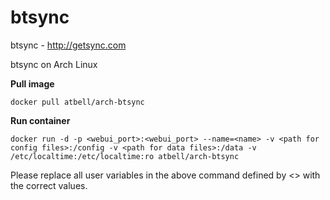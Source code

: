 btsync
======

btsync - http://getsync.com

btsync on Arch Linux

**Pull image**

```
docker pull atbell/arch-btsync
```

**Run container**

```
docker run -d -p <webui_port>:<webui_port> --name=<name> -v <path for config files>:/config -v <path for data files>:/data -v /etc/localtime:/etc/localtime:ro atbell/arch-btsync
```

Please replace all user variables in the above command defined by <> with the correct values.